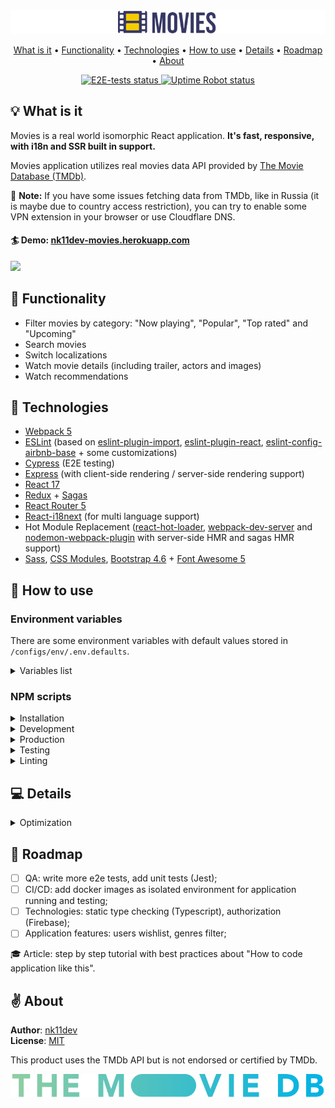 <img src="src/assets/img/readme-images/banner.png">

<p align="center">
  <a href="#-what-is-it">What is it</a> •
  <a href="#-functionality">Functionality</a> •
  <a href="#-technologies">Technologies</a> •
  <a href="#-how-to-use">How to use</a> •
  <a href="#-details">Details</a> •
  <a href="#-roadmap">Roadmap</a> •
  <a href="#-about">About</a>
</p>

<p align="center">
  <a href="https://github.com/nk11dev/movies/actions?query=workflow%3Ae2e-tests">
    <img alt="E2E-tests status" src="https://github.com/nk11dev/movies/workflows/e2e-tests/badge.svg">
  </a>
  <a href="https://stats.uptimerobot.com/qLDMxHOKQy">
    <img alt="Uptime Robot status" src="https://img.shields.io/uptimerobot/status/m787399188-cfa78f70cbf831fbe3e2876d?label=website">
</a>
</p>

## 💡 What is it
Movies is a real world isomorphic React application. **It's fast, responsive, with i18n and SSR built in support.**

Movies application utilizes real movies data API provided by [The Movie Database (TMDb)](https://www.themoviedb.org/). 

📄 **Note:** If you have some issues fetching data from TMDb, like in Russia (it is maybe due to country access restriction), you can try to enable some VPN extension in your browser or use Cloudflare DNS.

#### 🏄 Demo: [nk11dev-movies.herokuapp.com](https://nk11dev-movies.herokuapp.com/)

<img src="src/assets/img/readme-images/demo.gif">

## 🎥 Functionality
- Filter movies by category: "Now playing", "Popular", "Top rated" and "Upcoming"
- Search movies
- Switch localizations
- Watch movie details (including trailer, actors and images)
- Watch recommendations

## 🚀 Technologies
- [Webpack 5](https://webpack.js.org/blog/2020-10-10-webpack-5-release/)
- [ESLint](https://eslint.org/) (based on [eslint-plugin-import](https://www.npmjs.com/package/eslint-plugin-import), [eslint-plugin-react](https://www.npmjs.com/package/eslint-plugin-react), [eslint-config-airbnb-base](https://www.npmjs.com/package/eslint-config-airbnb-base) + some customizations)
- [Cypress](https://www.cypress.io/) (E2E testing)
- [Express](https://www.npmjs.com/package/express) (with client-side rendering / server-side rendering support)
- [React 17](https://ru.reactjs.org/)
- [Redux](https://redux.js.org/) + [Sagas](https://redux-saga.js.org/)
- [React Router 5](https://reactrouter.com/)
- [React-i18next](https://react.i18next.com/) (for multi language support)
- Hot Module Replacement  ([react-hot-loader](https://www.npmjs.com/package/react-hot-loader), [webpack-dev-server](https://www.npmjs.com/package/webpack-dev-server) and [nodemon-webpack-plugin](https://www.npmjs.com/package/nodemon-webpack-plugin) with server-side HMR and sagas HMR support)
- [Sass](https://www.npmjs.com/package/sass), [CSS Modules](https://github.com/css-modules/css-modules), [Bootstrap 4.6](https://getbootstrap.com/docs/4.6/getting-started/introduction/) + [Font Awesome 5](https://fontawesome.com/)

## 📖 How to use

### Environment variables

There are some environment variables with default values stored in `/configs/env/.env.defaults`.

<details> 
  <summary>Variables list</summary>
<br />

**Required** (they haven't default values)

For fetching movies data you should register account at [TMDb](https://www.themoviedb.org/signup) and use your own [API Read Access Token](https://developers.themoviedb.org/3/getting-started/authentication#bearer-token) or [API key](https://developers.themoviedb.org/3/getting-started/authentication#api-key).

| Variable         | Description                                                      
| ---------------- |------------------ |
| `TMDB_API_ACCESS_TOKEN` | *TMDb API Read Access Token* value (authentication by Bearer Token in `Authorization` header). Also, for this type of authentication you should set env variable `TMDB_API_V4_AUTHENTICATION=1` (default value) |

or

| Variable         | Description                                                      
| ---------------- |------------------ |
| `TMDB_API_KEY` | *TMDb API key* value (authentication by `api_key` query string parameter). Also, for this type of authentication you should set env variable `TMDB_API_V4_AUTHENTICATION=0` |

Steps for getting TMDb API to work in app:
1) Create `.env` file at the root folder (example of `.env` file you could find in `/configs/env/.env.defaults`).
2) Put in env variables with values depends on authentication method that you choose.

For example, your `.env` file should look like so (if you want to authenticate by *TMDb API Read Access Token*):
```
TMDB_API_ACCESS_TOKEN=put_your_api_access_token_here
TMDB_API_V4_AUTHENTICATION=1
```
or so (if you want to authenticate by *TMDb API key*):
```
TMDB_API_KEY=put_your_api_key_here
TMDB_API_V4_AUTHENTICATION=0
```

**Not required** (they have default values)

| Variable         | Default value      | Description                                                      
| ---------------- | ------------------ |------------------ |
| `TMDB_API_V4_AUTHENTICATION` | `1` | Flag for using [TMDb API v4 authentication method](https://developers.themoviedb.org/4/getting-started/authorization). Available values: `0` or `1`. Set it to `0` and add `TMDB_API_KEY` env variable if you want to use [TMDb API key](https://developers.themoviedb.org/3/getting-started/authentication#api-key) authentication instead of [TMDb API Read Access Token](https://developers.themoviedb.org/3/getting-started/authentication#bearer-token).|
| `TMDB_API_HOST` | `https://api.tmdb.org/3` | TMDb API host address. |
| `TMDB_API_REGION` | `US` | TMDb API region parameter will act as a filter to search for and display matching release date information. This parameter is expected to be an [ISO-3166-1](https://en.wikipedia.org/wiki/ISO_3166-1_alpha-2) code.|
| `PORT_CLIENT` | `8080` | Port used by `webpack-dev-server` for client-side development mode. |
| `PORT_SERVER` | `8081` | Port used by `express` for server-side development or production modes. |
| `RENDERING` | `client` | Application rendering type. Available values: `client` or `server`. |
| `DEBUG_MODE` | `1` | Debug mode. Available values: `0` or `1`. Enables Express logs with `morgan` logger and Redux logs with `redux-logger`. |
</details>

### NPM scripts

<details> 
  <summary>Installation</summary>

<br />

**Command**: `npm install`

Install dependencies via npm.

> **Note**: if you want to fetch data from TMDb API, you should set up required [environment variables](#environment-variables).

---

</details>

<details> 
  <summary>Development</summary>

<br />

**Command**: `npm run dev:client` or shorthand `npm run dev`

Run client-side React app by `webpack-dev-server` with HMR *(by default available at [localhost:8080](http://localhost:8080))*. 
> **Note**: If your changes affects only client-side, running this script will be enough for you.

<br />

**Command**: `npm run dev:server`

Run server-side Express app by `nodemon-webpack-plugin` to host `/dist/client/` folder *(by default available at [localhost:8081](http://localhost:8081))*. 
> **Note**: This script useful if you want to change server-side behavior or work with client-side as Express-hosted app.

---

</details>

<details> 
  <summary>Production</summary>

<br />

**Command**: `npm run build`

Build client and server for production.

<br />

**Command**: `npm start`

Run bundled Express server for hosting `/dist/client/` folder.

---

</details>

<details> 
  <summary>Testing</summary>

<br />

**Command**: `npm run cypress`

Open Cypress test runner.

<br />

**Command**: `npm run cypress:run`

Run Cypress tests to completion.

<br />

**Command**: `npm test`

Start `webpack-dev-server`, wait for a url to respond, then run Cypress tests. When the test process exits, shut down `webpack-dev-server`.

---

</details>

<details> 
  <summary>Linting</summary>

<br />

**Command**: `npm run lint`

Run ESLint with `./**` search pattern.

<br />

**Command**: `npm run lint:fix`

Run ESLint with `--fix` flag.

</details>

## 💻 Details

<details> 
<summary> Optimization </summary>

##### Current score:
> **Note**: Tested with disabled cache and extensions in Chrome Browser (Chrome -> Dev Tools -> "Lighthowse" tab).

<img src="src/assets/img/readme-images/lighthouse-score.png">

Desktop version scores ~96/100 ponts.<br />
Mobile version scores ~82/100 ponts.

But there is a some planned improvements.
And that's without even mentioning the possible PWA techniques!

##### Express
  - [x] HTTP headers with Cache-Control

##### Bundle
  - [x] Minification
  - [x] Gzipping
  - [ ] Tree-shaking
  - [ ] Code-splitting

##### Fonts
  - [x] Stored locally
  - [x] In modern format
  - [x] Preloaded
  - [x] With "font-display:swap"

##### Images
  - [x] Lazy loading
</details> 

## 🐾 Roadmap
- [ ] QA: write more e2e tests, add unit tests (Jest);
- [ ] CI/CD: add docker images as isolated environment for application running and testing;
- [ ] Technologies: static type checking (Typescript), authorization (Firebase);
- [ ] Application features: users wishlist, genres filter;

🎓 Article: step by step tutorial with best practices about "How to code application like this".

## ✌️ About
**Author**: [nk11dev](https://github.com/nk11dev)<br />
**License**: [MIT](/LICENSE)

This product uses the TMDb API but is not endorsed or certified by TMDb.

[<img src="src/assets/img/tmdb-logos/tmdb_logo_wide.svg">](https://www.themoviedb.org/)